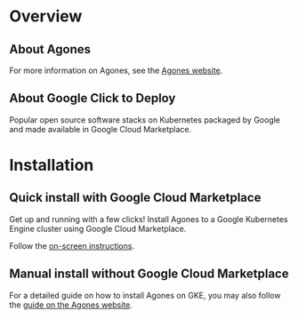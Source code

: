 # Overview

## About Agones
For more information on Agones, see the [Agones website](https://agones.dev/).

## About Google Click to Deploy
Popular open source software stacks on Kubernetes packaged by Google and made available in Google Cloud Marketplace.

# Installation

## Quick install with Google Cloud Marketplace
Get up and running with a few clicks! Install Agones to a Google Kubernetes Engine cluster using Google Cloud Marketplace.

Follow the [on-screen instructions](https://console.cloud.google.com/marketplace/details/google/agones).

## Manual install without Google Cloud Marketplace
For a detailed guide on how to install Agones on GKE, you may also follow the [guide on the Agones website](https://agones.dev/site/docs/installation/).